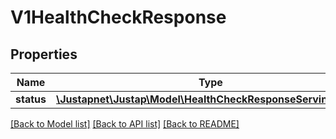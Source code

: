 # V1HealthCheckResponse

## Properties
Name | Type | Description | Notes
------------ | ------------- | ------------- | -------------
**status** | [**\Justapnet\Justap\Model\HealthCheckResponseServingStatus**](HealthCheckResponseServingStatus.md) |  | [optional] 

[[Back to Model list]](../README.md#documentation-for-models) [[Back to API list]](../README.md#documentation-for-api-endpoints) [[Back to README]](../README.md)


